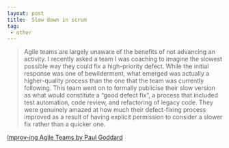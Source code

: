 ```yaml
---
layout: post
title:  Slow down in scrum
tag:
 - other
---
```


> Agile teams are largely unaware of the benefits of not advancing an activity. I recently asked a team I was coaching to imagine the slowest possible way they could fix a high-priority defect. While the initial response was one of bewilderment, what emerged was actually a higher-quality process than the one that the team was currently following. This team went on to formally publicise their slow version as what would constitute a “good defect fix”, a process that included test automation, code review, and refactoring of legacy code. They were genuinely amazed at how much their defect-fixing process improved as a result of having explicit permission to consider a slower fix rather than a quicker one.

[Improv-ing Agile Teams by Paul Goddard](http://amzn.to/2jub9gz)